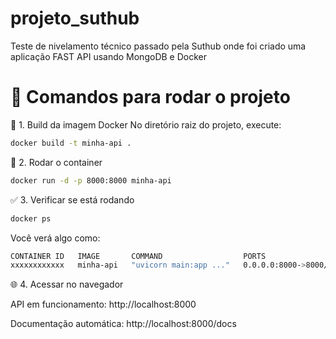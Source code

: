 # projeto_suthub
Teste de nivelamento técnico passado pela Suthub onde foi criado uma aplicação FAST API usando MongoDB e Docker

# 🚀 Comandos para rodar o projeto

🔨 1. Build da imagem Docker
No diretório raiz do projeto, execute:

```bash
docker build -t minha-api .
```

🧱 2. Rodar o container

```bash
docker run -d -p 8000:8000 minha-api
```

✅ 3. Verificar se está rodando

```bash
docker ps
```

Você verá algo como:

```bash
CONTAINER ID   IMAGE       COMMAND                  PORTS                    NAMES
xxxxxxxxxxxx   minha-api   "uvicorn main:app ..."   0.0.0.0:8000->8000/tcp   nome_aleatorio
```

🌐 4. Acessar no navegador

API em funcionamento: http://localhost:8000

Documentação automática: http://localhost:8000/docs

